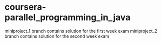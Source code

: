# coursera-parallel_programming_in_java

miniproject_1 branch contains solution for the first week exam
miniproject_2 branch contains solution for the second week exam
